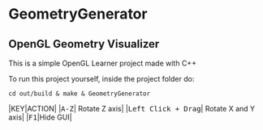 # GeometryGenerator

## OpenGL Geometry Visualizer


This is a simple OpenGL Learner project made with C++


To run this project yourself, inside the project folder do: 
```
cd out/build & make & GeometryGenerator

```

|KEY|ACTION|
|<kbd>A-Z</kbd>| Rotate Z axis|
|<kbd>Left Click + Drag</kbd>| Rotate X and Y axis|
|<kbd>F1</kbd>|Hide GUI|


